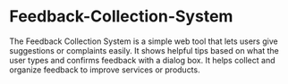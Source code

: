 # Feedback-Collection-System
The Feedback Collection System is a simple web tool that lets users give suggestions or complaints easily. It shows helpful tips based on what the user types and confirms feedback with a dialog box. It helps collect and organize feedback to improve services or products.
